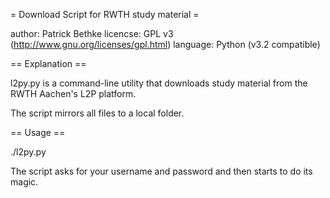 = Download Script for RWTH study material =

author: Patrick Bethke licencse: GPL v3 (http://www.gnu.org/licenses/gpl.html) language: Python (v3.2 compatible)

== Explanation ==

l2py.py is a command-line utility that downloads study material from the RWTH Aachen's L2P platform.

The script mirrors all files to a local folder.

== Usage ==

./l2py.py

The script asks for your username and password and then starts to do its magic.